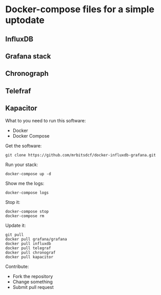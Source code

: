 # Docker-compose files for a simple uptodate
## InfluxDB
## Grafana stack
## Chronograph
## Telefraf
## Kapacitor

What to you need to run this software:

* Docker
* Docker Compose

Get the software:

```
git clone https://github.com/mrbitsdcf/docker-influxdb-grafana.git
```

Run your stack:

```
docker-compose up -d
```

Show me the logs:

```
docker-compose logs
```

Stop it:

```
docker-compose stop
docker-compose rm
```

Update it:

```
git pull
docker pull grafana/grafana
docker pull influxdb
docker pull telegraf
docker pull chronograf
docker pull kapacitor
```

Contribute:

* Fork the repository
* Change something
* Submit pull request
